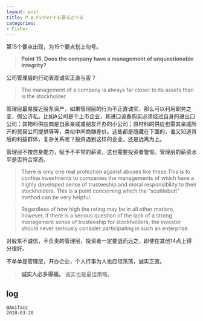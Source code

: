 ```yaml
---
layout: post
title: P.A.Fisher十五要点之十五
categories:
- Fisher
---
```

第15个要点出现，为15个要点划上句号。

> **Point 15. Does the company have a management of unquestionable integrity?**

公司管理层的行动表现诚实正直与否？

> The management of a company is always far closer to its assets than is the stockholder. 

管理层最易接近股东资产，如果管理层的行为不正直诚实，那么可以利用职务之变，假公济私。比如A公司是个上市企业，其进口设备购买必须经过自身的进出口公司；其物料供应商是自家亲戚或朋友开办的小公司；原材料的供应也需其亲戚所开的贸易公司提供等等，类似中间商赚差价。这些都是隐藏在下面的，谁又知道背后的利益群体，复杂关系呢？投资遇到这样的企业，还是远离为上。

管理层不按自身能力，赋予不平常的薪资，这也需要投资者警惕。管理层的薪资水平是否符合常态。

> There is only one real protection against abuses like these.This is to confine investments to companies the managements of which have a highly developed sense of trusteeship and moral responsibility to their stockholders. This is a point concerning which the “scuttlebutt” method can be very helpful. 

> Regardless of how high the rating may be in all other matters, however, if there is a serious question of the lack of a strong management sense of trusteeship for stockholders, the investor should never seriously consider participating in such an enterprise.

对股东不诚信，不负责的管理层，投资者一定要退而远之，即使在其他14点上得分很好。

不单单是管理层，开办企业，个人行事为人也应坦荡荡，诚实正直。

> **诚实人必多得福。** 诚实也是最佳策略。

## log

```
@Anifacc
2018-03-20
```
